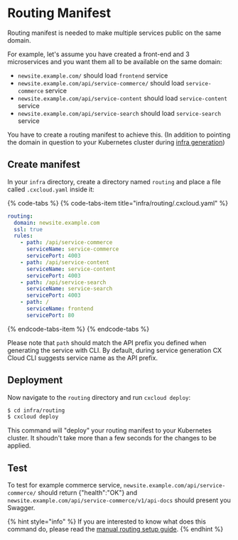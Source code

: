 # Routing Manifest

Routing manifest is needed to make multiple services public on the same domain.

For example, let's assume you have created a front-end and 3 microservices and you want them all to be available on the same domain:

* `newsite.example.com/` should load `frontend` service
* `newsite.example.com/api/service-commerce/` should load `service-commerce` service
* `newsite.example.com/api/service-content` should load `service-content` service
* `newsite.example.com/api/service-search` should load `service-search` service

You have to create a routing manifest to achieve this. \(In addition to pointing the domain in question to your Kubernetes cluster during [infra generation](generating-infrastructure.md#configuring-a-domain-for-your-online-service)\)

## Create manifest

In your `infra` directory, create a directory named `routing` and place a file called `.cxcloud.yaml` inside it:

{% code-tabs %}
{% code-tabs-item title="infra/routing/.cxcloud.yaml" %}
```yaml
routing:
  domain: newsite.example.com
  ssl: true
  rules:
    - path: /api/service-commerce
      serviceName: service-commerce
      servicePort: 4003
    - path: /api/service-content
      serviceName: service-content
      servicePort: 4003
    - path: /api/service-search
      serviceName: service-search
      servicePort: 4003
    - path: /
      serviceName: frontend
      servicePort: 80
```
{% endcode-tabs-item %}
{% endcode-tabs %}

Please note that `path` should match the API prefix you defined when generating the service with CLI. By default, during service generation CX Cloud CLI suggests service name as the API prefix. 

## Deployment

Now navigate to the `routing` directory and run `cxcloud deploy`:

```bash
$ cd infra/routing
$ cxcloud deploy
```

This command will "deploy" your routing manifest to your Kubernetes cluster. It shoudn't take more than a few seconds for the changes to be applied. 

## Test

To test for example commerce service,  `newsite.example.com/api/service-commerce/` should return {"health":"OK"} and `newsite.example.com/api/service-commerce/v1/api-docs` should present you Swagger. 

{% hint style="info" %}
If you are interested to know what does this command do, please read the [manual routing setup guide](../guides/manually-defining-routing.md).
{% endhint %}



